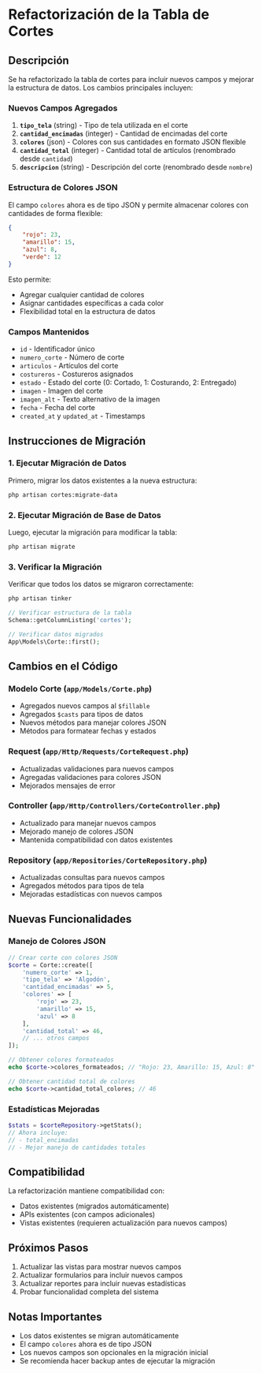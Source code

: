 # Refactorización de la Tabla de Cortes

## Descripción

Se ha refactorizado la tabla de cortes para incluir nuevos campos y mejorar la estructura de datos. Los cambios principales incluyen:

### Nuevos Campos Agregados

1. **`tipo_tela`** (string) - Tipo de tela utilizada en el corte
2. **`cantidad_encimadas`** (integer) - Cantidad de encimadas del corte
3. **`colores`** (json) - Colores con sus cantidades en formato JSON flexible
4. **`cantidad_total`** (integer) - Cantidad total de artículos (renombrado desde `cantidad`)
5. **`descripcion`** (string) - Descripción del corte (renombrado desde `nombre`)

### Estructura de Colores JSON

El campo `colores` ahora es de tipo JSON y permite almacenar colores con cantidades de forma flexible:

```json
{
    "rojo": 23,
    "amarillo": 15,
    "azul": 8,
    "verde": 12
}
```

Esto permite:
- Agregar cualquier cantidad de colores
- Asignar cantidades específicas a cada color
- Flexibilidad total en la estructura de datos

### Campos Mantenidos

- `id` - Identificador único
- `numero_corte` - Número de corte
- `articulos` - Artículos del corte
- `costureros` - Costureros asignados
- `estado` - Estado del corte (0: Cortado, 1: Costurando, 2: Entregado)
- `imagen` - Imagen del corte
- `imagen_alt` - Texto alternativo de la imagen
- `fecha` - Fecha del corte
- `created_at` y `updated_at` - Timestamps

## Instrucciones de Migración

### 1. Ejecutar Migración de Datos

Primero, migrar los datos existentes a la nueva estructura:

```bash
php artisan cortes:migrate-data
```

### 2. Ejecutar Migración de Base de Datos

Luego, ejecutar la migración para modificar la tabla:

```bash
php artisan migrate
```

### 3. Verificar la Migración

Verificar que todos los datos se migraron correctamente:

```bash
php artisan tinker
```

```php
// Verificar estructura de la tabla
Schema::getColumnListing('cortes');

// Verificar datos migrados
App\Models\Corte::first();
```

## Cambios en el Código

### Modelo Corte (`app/Models/Corte.php`)

- Agregados nuevos campos al `$fillable`
- Agregados `$casts` para tipos de datos
- Nuevos métodos para manejar colores JSON
- Métodos para formatear fechas y estados

### Request (`app/Http/Requests/CorteRequest.php`)

- Actualizadas validaciones para nuevos campos
- Agregadas validaciones para colores JSON
- Mejorados mensajes de error

### Controller (`app/Http/Controllers/CorteController.php`)

- Actualizado para manejar nuevos campos
- Mejorado manejo de colores JSON
- Mantenida compatibilidad con datos existentes

### Repository (`app/Repositories/CorteRepository.php`)

- Actualizadas consultas para nuevos campos
- Agregados métodos para tipos de tela
- Mejoradas estadísticas con nuevos campos

## Nuevas Funcionalidades

### Manejo de Colores JSON

```php
// Crear corte con colores JSON
$corte = Corte::create([
    'numero_corte' => 1,
    'tipo_tela' => 'Algodón',
    'cantidad_encimadas' => 5,
    'colores' => [
        'rojo' => 23,
        'amarillo' => 15,
        'azul' => 8
    ],
    'cantidad_total' => 46,
    // ... otros campos
]);

// Obtener colores formateados
echo $corte->colores_formateados; // "Rojo: 23, Amarillo: 15, Azul: 8"

// Obtener cantidad total de colores
echo $corte->cantidad_total_colores; // 46
```

### Estadísticas Mejoradas

```php
$stats = $corteRepository->getStats();
// Ahora incluye:
// - total_encimadas
// - Mejor manejo de cantidades totales
```

## Compatibilidad

La refactorización mantiene compatibilidad con:
- Datos existentes (migrados automáticamente)
- APIs existentes (con campos adicionales)
- Vistas existentes (requieren actualización para nuevos campos)

## Próximos Pasos

1. Actualizar las vistas para mostrar nuevos campos
2. Actualizar formularios para incluir nuevos campos
3. Actualizar reportes para incluir nuevas estadísticas
4. Probar funcionalidad completa del sistema

## Notas Importantes

- Los datos existentes se migran automáticamente
- El campo `colores` ahora es de tipo JSON
- Los nuevos campos son opcionales en la migración inicial
- Se recomienda hacer backup antes de ejecutar la migración
